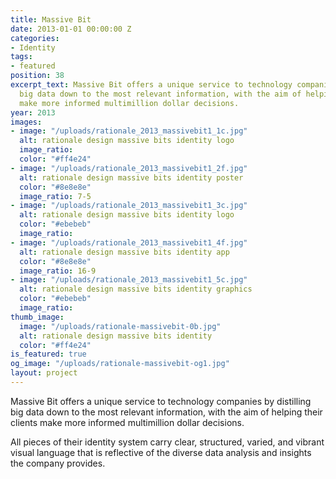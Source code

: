 ```yaml
---
title: Massive Bit
date: 2013-01-01 00:00:00 Z
categories:
- Identity
tags:
- featured
position: 38
excerpt_text: Massive Bit offers a unique service to technology companies by distilling
  big data down to the most relevant information, with the aim of helping their clients
  make more informed multimillion dollar decisions.
year: 2013
images:
- image: "/uploads/rationale_2013_massivebit1_1c.jpg"
  alt: rationale design massive bits identity logo
  image_ratio: 
  color: "#ff4e24"
- image: "/uploads/rationale_2013_massivebit1_2f.jpg"
  alt: rationale design massive bits identity poster
  color: "#8e8e8e"
  image_ratio: 7-5
- image: "/uploads/rationale_2013_massivebit1_3c.jpg"
  alt: rationale design massive bits identity logo
  color: "#ebebeb"
  image_ratio: 
- image: "/uploads/rationale_2013_massivebit1_4f.jpg"
  alt: rationale design massive bits identity app
  color: "#8e8e8e"
  image_ratio: 16-9
- image: "/uploads/rationale_2013_massivebit1_5c.jpg"
  alt: rationale design massive bits identity graphics
  color: "#ebebeb"
  image_ratio: 
thumb_image:
  image: "/uploads/rationale-massivebit-0b.jpg"
  alt: rationale design massive bits identity
  color: "#ff4e24"
is_featured: true
og_image: "/uploads/rationale-massivebit-og1.jpg"
layout: project
---
```


Massive Bit offers a unique service to technology companies by distilling big data down to the most relevant information, with the aim of helping their clients make more informed multimillion dollar decisions.			

All pieces of their identity system carry clear, structured, varied, and vibrant visual language that is reflective of the diverse data analysis and insights the company provides.